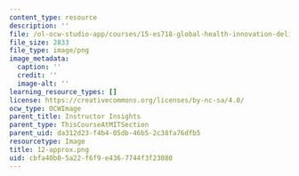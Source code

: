 ```yaml
---
content_type: resource
description: ''
file: /ol-ocw-studio-app/courses/15-es718-global-health-innovation-delivering-targeted-advice-to-an-organization-in-the-field-spring-2015/cbfa40b05a22f6f9e4367744f3f23080_12-approx.png
file_size: 2833
file_type: image/png
image_metadata:
  caption: ''
  credit: ''
  image-alt: ''
learning_resource_types: []
license: https://creativecommons.org/licenses/by-nc-sa/4.0/
ocw_type: OCWImage
parent_title: Instructor Insights
parent_type: ThisCourseAtMITSection
parent_uid: da312d23-f4b4-05db-46b5-2c38fa76dfb5
resourcetype: Image
title: 12-approx.png
uid: cbfa40b0-5a22-f6f9-e436-7744f3f23080
---
```

